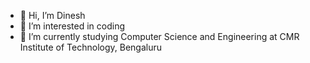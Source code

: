 - 👋 Hi, I’m Dinesh
- 👀 I’m interested in coding
- 🌱 I’m currently studying Computer Science and Engineering at CMR Institute of Technology, Bengaluru


<!---
dntg8607/dntg8607 is a ✨ special ✨ repository because its `README.md` (this file) appears on your GitHub profile.
You can click the Preview link to take a look at your changes.
--->
